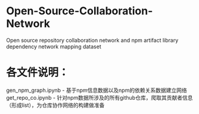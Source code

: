 # Open-Source-Collaboration-Network
Open source repository collaboration network and npm artifact library dependency network mapping dataset

# 各文件说明：
gen_npm_graph.ipynb 
    - 基于npm信息数据以及npm的依赖关系数据建立网络
get_repo_co.ipynb 
    - 针对npm数据所涉及的所有github仓库，爬取其贡献者信息（形成list），为仓库协作网络的构建做准备

